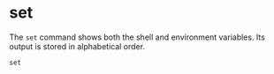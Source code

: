 # set

The `set` command shows both the shell and environment variables. Its output is stored
in alphabetical order.

```shell
set
```
